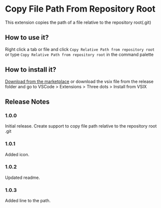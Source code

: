 # Copy File Path From Repository Root

This extension copies the path of a file relative to the repository root(.git)

## How to use it?

Right click a tab or file and click `Copy Relative Path from repository root` or type `Copy Relative Path from repository root` in the command palette

## How to install it?

[Download from the marketplace](https://marketplace.visualstudio.com/items?itemName=leonardola.copy-file-path-from-repository-root)
or download the vsix file from the release folder and go to VSCode > Extensions > Three dots > Install from VSIX

## Release Notes

### 1.0.0

Initial release. Create support to copy file path relative to the repository root .git

### 1.0.1

Added icon.

### 1.0.2

Updated readme.

### 1.0.3

Added line to the path.
